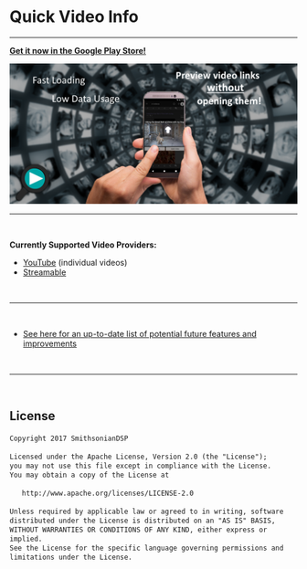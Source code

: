 # Quick Video Info

- - -

[**Get it now in the Google Play Store!**](https://play.google.com/store/apps/details?id=com.gmail.smithsoniandsp.quickvideoinfo&referrer=utm_source%3Dgithub%26utm_medium%3Dreadme)

![](GooglePlayStore.Assets/Feature2.png)

- - -

 

**Currently Supported Video Providers:**  
* [YouTube](http://www.youtube.com) (individual videos)
* [Streamable](http://streamable.com)

 

- - - -

 

* [See here for an up-to-date list of potential future features and improvements](https://github.com/SmithsonianDSP/QuickVideoInfo/issues?q=is%3Aopen+is%3Aissue+label%3Apotential_todo)

 

- - - 

 

License
--------

    Copyright 2017 SmithsonianDSP

    Licensed under the Apache License, Version 2.0 (the "License");
    you may not use this file except in compliance with the License.
    You may obtain a copy of the License at

       http://www.apache.org/licenses/LICENSE-2.0

    Unless required by applicable law or agreed to in writing, software
    distributed under the License is distributed on an "AS IS" BASIS,
    WITHOUT WARRANTIES OR CONDITIONS OF ANY KIND, either express or implied.
    See the License for the specific language governing permissions and
    limitations under the License.
